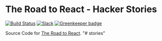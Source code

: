 # The Road to React - Hacker Stories

[![Build Status](https://travis-ci.org/the-road-to-learn-react/hacker-stories.svg?branch=master)](https://travis-ci.org/the-road-to-learn-react/hacker-stories) [![Slack](https://slack-the-road-to-learn-react.wieruch.com/badge.svg)](https://slack-the-road-to-learn-react.wieruch.com/) [![Greenkeeper badge](https://badges.greenkeeper.io/the-road-to-learn-react/hacker-stories.svg)](https://greenkeeper.io/)

Source Code for [The Road to React](https://roadtoreact.com).
"# stories" 
